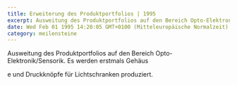 ```yaml
---
title: Erweiterung des Produktportfolios | 1995
excerpt: Ausweitung des Produktportfolios auf den Bereich Opto-Elektronik/Sensorik. Es werden erstmals Gehäuse und Druckknöpfe für Lichtschranken produziert.
date: Wed Feb 01 1995 14:20:05 GMT+0100 (Mitteleuropäische Normalzeit)
category: meilensteine
---
```


Ausweitung des Produktportfolios auf den Bereich Opto-Elektronik/Sensorik. Es werden erstmals Gehäus

<!--more-->

e und Druckknöpfe für Lichtschranken produziert.

